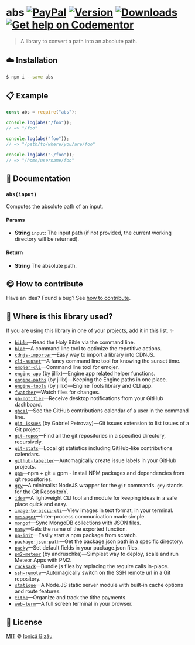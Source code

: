 
# abs [![PayPal](https://img.shields.io/badge/%24-paypal-f39c12.svg)][paypal-donations] [![Version](https://img.shields.io/npm/v/abs.svg)](https://www.npmjs.com/package/abs) [![Downloads](https://img.shields.io/npm/dt/abs.svg)](https://www.npmjs.com/package/abs) [![Get help on Codementor](https://cdn.codementor.io/badges/get_help_github.svg)](https://www.codementor.io/johnnyb?utm_source=github&utm_medium=button&utm_term=johnnyb&utm_campaign=github)

> A library to convert a path into an absolute path.

## :cloud: Installation

```sh
$ npm i --save abs
```


## :clipboard: Example



```js
const abs = require("abs");

console.log(abs("/foo"));
// => "/foo"

console.log(abs("foo"));
// => "/path/to/where/you/are/foo"

console.log(abs("~/foo"));
// => "/home/username/foo"
```

## :memo: Documentation


### `abs(input)`
Computes the absolute path of an input.

#### Params
- **String** `input`: The input path (if not provided, the current working directory will be returned).

#### Return
- **String** The absolute path.



## :yum: How to contribute
Have an idea? Found a bug? See [how to contribute][contributing].

## :dizzy: Where is this library used?
If you are using this library in one of your projects, add it in this list. :sparkles:


 - [`bible`](https://github.com/BibleJS/BibleApp)—Read the Holy Bible via the command line.
 - [`blah`](https://github.com/IonicaBizau/blah)—A command line tool to optimize the repetitive actions.
 - [`cdnjs-importer`](https://github.com/cdnjs/cdnjs-importer)—Easy way to import a library into CDNJS.
 - [`cli-sunset`](https://github.com/IonicaBizau/cli-sunset)—A fancy command line tool for knowing the sunset time.
 - [`emojer-cli`](https://github.com/IonicaBizau/emojer-cli#readme)—Command line tool for emojer.
 - [`engine-app`](https://github.com/jillix/engine-app#readme) (by jillix)—Engine app related helper functions.
 - [`engine-paths`](https://github.com/jillix/engine-paths#readme) (by jillix)—Keeping the Engine paths in one place.
 - [`engine-tools`](https://github.com/jillix/engine-tools) (by jillix)—Engine Tools library and CLI app.
 - [`fwatcher`](https://github.com/IonicaBizau/node-fwatcher)—Watch files for changes.
 - [`gh-notifier`](https://bitbucket.org/IonicaBizau/gh-notifier#readme)—Receive desktop notifications from your GitHub dashboard.
 - [`ghcal`](https://github.com/IonicaBizau/ghcal)—See the GitHub contributions calendar of a user in the command line.
 - [`git-issues`](https://github.com/softwarescales/git-issues) (by Gabriel Petrovay)—Git issues extension to list issues of a Git project
 - [`git-repos`](https://github.com/IonicaBizau/node-git-repos#readme)—Find all the git repositories in a specified directory, recursively.
 - [`git-stats`](https://github.com/IonicaBizau/git-stats)—Local git statistics including GitHub-like contributions calendars.
 - [`github-labeller`](https://github.com/IonicaBizau/github-labeller#readme)—Automagically create issue labels in your GitHub projects.
 - [`gpm`](https://github.com/IonicaBizau/gpm)—npm + git = gpm - Install NPM packages and dependencies from git repositories.
 - [`gry`](https://github.com/IonicaBizau/node-gry)—A minimalist NodeJS wrapper for the `git` commands. `gry` stands for the Git RepositorY.
 - [`idea`](https://github.com/IonicaBizau/idea)—A lightweight CLI tool and module for keeping ideas in a safe place quick and easy.
 - [`image-to-ascii-cli`](https://github.com/IonicaBizau/image-to-ascii-cli#readme)—View images in text format, in your terminal.
 - [`messager`](https://github.com/IonicaBizau/node-messager#readme)—Inter-process communication made simple.
 - [`mongof`](https://github.com/IonicaBizau/node-mongof)—Sync MongoDB collections with JSON files.
 - [`namy`](https://github.com/IonicaBizau/namy)—Gets the name of the exported function.
 - [`np-init`](https://github.com/IonicaBizau/np-init#readme)—Easily start a npm package from scratch.
 - [`package-json-path`](https://github.com/IonicaBizau/package-json-path#readme)—Get the package.json path in a specific directory.
 - [`packy`](https://github.com/IonicaBizau/packy#readme)—Set default fields in your package.json files.
 - [`pm2-meteor`](https://github.com/andruschka/pm2-meteor) (by andruschka)—Simplest way to deploy, scale and run Meteor Apps with PM2.
 - [`rucksack`](https://github.com/IonicaBizau/rucksack#readme)—Bundle js files by replacing the require calls in-place.
 - [`ssh-remote`](https://github.com/IonicaBizau/ssh-remote)—Automagically switch on the SSH remote url in a Git repository.
 - [`statique`](https://github.com/IonicaBizau/node-statique)—A Node.JS static server module with built-in cache options and route features.
 - [`tithe`](https://github.com/IonicaBizau/tithe)—Organize and track the tithe payments.
 - [`web-term`](https://github.com/IonicaBizau/web-term)—A full screen terminal in your browser.

## :scroll: License

[MIT][license] © [Ionică Bizău][website]

[paypal-donations]: https://www.paypal.com/cgi-bin/webscr?cmd=_s-xclick&hosted_button_id=RVXDDLKKLQRJW
[donate-now]: http://i.imgur.com/6cMbHOC.png

[license]: http://showalicense.com/?fullname=Ionic%C4%83%20Biz%C4%83u%20%3Cbizauionica%40gmail.com%3E%20(http%3A%2F%2Fionicabizau.net)&year=2015#license-mit
[website]: http://ionicabizau.net
[contributing]: /CONTRIBUTING.md
[docs]: /DOCUMENTATION.md
